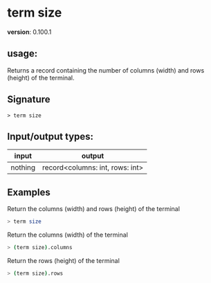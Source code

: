 # term size

**version**: 0.100.1

## **usage**:

Returns a record containing the number of columns (width) and rows (height) of the terminal.

## Signature

`> term size `

## Input/output types:

| input   | output                            |
| ------- | --------------------------------- |
| nothing | record\<columns: int, rows: int\> |

## Examples

Return the columns (width) and rows (height) of the terminal

```bash
> term size
```

Return the columns (width) of the terminal

```bash
> (term size).columns
```

Return the rows (height) of the terminal

```bash
> (term size).rows
```
